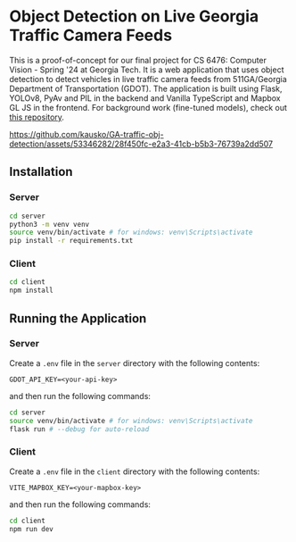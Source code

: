 # Object Detection on Live Georgia Traffic Camera Feeds

This is a proof-of-concept for our final project for CS 6476: Computer Vision - Spring '24 at Georgia Tech. It is a web application that uses object detection to detect vehicles in live traffic camera feeds from 511GA/Georgia Department of Transportation (GDOT). The application is built using Flask, YOLOv8, PyAv and PIL in the backend and Vanilla TypeScript and Mapbox GL JS in the frontend. For background work (fine-tuned models), check out [this repository](https://github.com/AishwaryaVS/Trafficsurveillance).

https://github.com/kausko/GA-traffic-obj-detection/assets/53346282/28f450fc-e2a3-41cb-b5b3-76739a2dd507

## Installation

### Server
```bash
cd server
python3 -m venv venv
source venv/bin/activate # for windows: venv\Scripts\activate
pip install -r requirements.txt
```

### Client
```bash
cd client
npm install
```

## Running the Application

### Server
Create a `.env` file in the `server` directory with the following contents:
```
GDOT_API_KEY=<your-api-key>
```

and then run the following commands:

```bash
cd server
source venv/bin/activate # for windows: venv\Scripts\activate
flask run # --debug for auto-reload
```

### Client
Create a `.env` file in the `client` directory with the following contents:
```
VITE_MAPBOX_KEY=<your-mapbox-key>
```

and then run the following commands:

```bash
cd client
npm run dev
```
